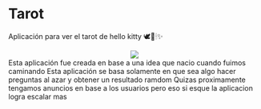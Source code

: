 # Tarot
Aplicación para ver el tarot de hello kitty 🕊🔮🕯✨

<div align="center">
    <img src="https://i.pinimg.com/originals/04/78/e6/0478e6056d0a6f4e4ba0ac53b77904aa.gif">
</div>
Esta aplicación fue creada en base  a una idea que nacio cuando fuimos caminando 
Esta aplicación se basa solamente en que sea algo hacer preguntas al azar y obtener un resultado ramdom 
Quizas proximamente tengamos anuncios en base a los usuarios pero eso si esque la aplicacion logra escalar mas

